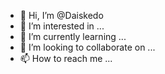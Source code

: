 - 👋 Hi, I’m @Daiskedo
- 👀 I’m interested in ...
- 🌱 I’m currently learning ...
- 💞️ I’m looking to collaborate on ...
- 📫 How to reach me ...

<!---
Daiskedo/Daiskedo is a ✨ special ✨ repository because its `README.md` (this file) appears on your GitHub profile.
You can click the Preview link to take a look at your changes.
--->
